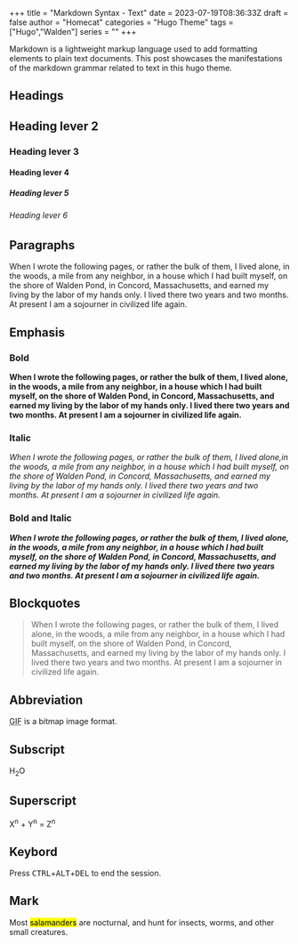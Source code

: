 +++
title = "Markdown Syntax - Text"
date = 2023-07-19T08:36:33Z
draft = false
author = "Homecat"
categories = "Hugo Theme"
tags = ["Hugo","Walden"]
series = ""
+++

Markdown is a lightweight markup language used to add formatting elements to plain text documents. This post showcases the manifestations of the markdown grammar related to text in this hugo theme.

<!--more-->

## Headings

## Heading lever 2
### Heading lever 3
#### Heading lever 4
##### Heading lever 5
###### Heading lever 6

## Paragraphs

When I wrote the following pages, or rather the bulk of them, I lived alone, in the woods, a mile from any neighbor, in a house which I had built myself, on the shore of Walden Pond, in Concord, Massachusetts, and earned my living by the labor of my hands only. I lived there two years and two months. At present I am a sojourner in civilized life again.

## Emphasis

### Bold 


**When I wrote the following pages, or rather the bulk of them, I lived alone, in the woods, a mile from any neighbor, in a house which I had built myself, on the shore of Walden Pond, in Concord, Massachusetts, and earned my living by the labor of my hands only. I lived there two years and two months. At present I am a sojourner in civilized life again.**

### Italic

*When I wrote the following pages, or rather the bulk of them, I lived alone,in the woods, a mile from any neighbor, in a house which I had built myself, on the shore of Walden Pond, in Concord, Massachusetts, and earned my living by the labor of my hands only. I lived there two years and two months. At present I am a sojourner in civilized life again.* 

### Bold and Italic


***When I wrote the following pages, or rather the bulk of them, I lived alone, in the woods, a mile from any neighbor, in a house which I had built myself, on the shore of Walden Pond, in Concord, Massachusetts, and earned my living by the labor of my hands only. I lived there two years and two months. At present I am a sojourner in civilized life again.***

## Blockquotes

> When I wrote the following pages, or rather the bulk of them, I lived alone, in the woods, a mile from any neighbor, in a house which I had built myself, on the shore of Walden Pond, in Concord, Massachusetts, and earned my living by the labor of my hands only. I lived there two years and two months. At present I am a sojourner in civilized life again.

## Abbreviation

<abbr title="Graphics Interchange Format">GIF</abbr> is a bitmap image format.

## Subscript

H<sub>2</sub>O

## Superscript

X<sup>n</sup> + Y<sup>n</sup> = Z<sup>n</sup>

## Keybord

Press <kbd>CTRL</kbd>+<kbd>ALT</kbd>+<kbd>DEL</kbd> to end the session.

## Mark

Most <mark>salamanders</mark> are nocturnal, and hunt for insects, worms, and other small creatures.







